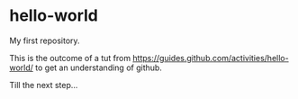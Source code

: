 # hello-world
My first repository.

This is the outcome of a tut from https://guides.github.com/activities/hello-world/ to get an understanding of github.


Till the next step...
